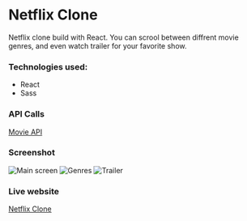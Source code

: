 # Netflix Clone

Netflix clone build with React. You can scrool between diffrent movie genres, and even watch trailer for your favorite show.

### Technologies used:

- React
- Sass

### API Calls

[Movie API](https://www.themoviedb.org/)

### Screenshot

![Main screen]()
![Genres]()
![Trailer]()

### Live website

[Netflix Clone](https://serene-northcutt-8de116.netlify.app)
